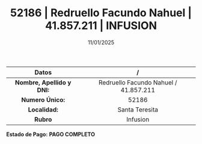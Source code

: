 ﻿---
title: 52186 | Redruello Facundo Nahuel | 41.857.211 | INFUSION
date: 11/01/2025
draft: false
tags: ['santa-teresita', 'titular', 'infusion']
---

|          **Datos**          |  /  |
|:---------------------------:|:---:|
| **Nombre, Apellido y DNI:** | Redruello Facundo Nahuel / 41.857.211 |
|      **Numero Único:**      | 52186 |
|        **Localidad:**       | Santa Teresita |
|          **Rubro**          | Infusion |

**Estado de Pago:** **PAGO COMPLETO**

